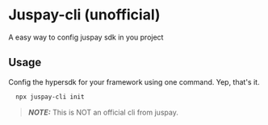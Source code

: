 
# Juspay-cli (unofficial)

A easy way to config juspay sdk in you project


## Usage

Config the hypersdk for your framework using one command. Yep, that's it.

```bash
  npx juspay-cli init
```
> **_NOTE:_**  This is NOT an official cli from juspay.